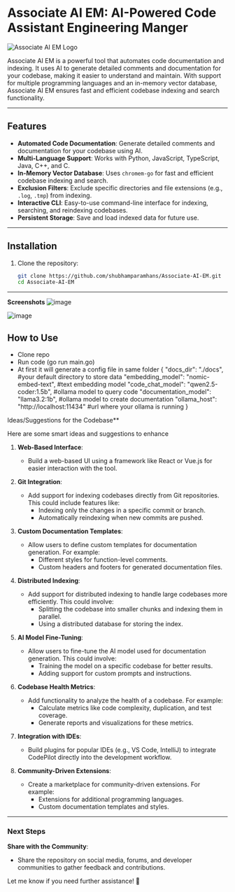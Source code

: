 # Associate AI EM: AI-Powered Code  Assistant Engineering Manger

![Associate AI EM Logo](https://s3.ca-central-1.amazonaws.com/logojoy/logos/215622747/no_padding.png?8606.300000011921) <!-- Add a logo if you have one -->

Associate AI EM is a powerful tool that automates code documentation and indexing. 
It uses AI to generate detailed comments and documentation for your codebase, making it easier to understand and maintain. 
With support for multiple programming languages and an in-memory vector database, Associate AI EM ensures fast and efficient codebase indexing and search functionality.

---

## Features

- **Automated Code Documentation**: Generate detailed comments and documentation for your codebase using AI.
- **Multi-Language Support**: Works with Python, JavaScript, TypeScript, Java, C++, and C.
- **In-Memory Vector Database**: Uses `chromem-go` for fast and efficient codebase indexing and search.
- **Exclusion Filters**: Exclude specific directories and file extensions (e.g., `.log`, `.tmp`) from indexing.
- **Interactive CLI**: Easy-to-use command-line interface for indexing, searching, and reindexing codebases.
- **Persistent Storage**: Save and load indexed data for future use.

---

## Installation

1. Clone the repository:
   ```bash
   git clone https://github.com/shubhamparamhans/Associate-AI-EM.git
   cd Associate-AI-EM
---
**Screenshots**
![image](https://github.com/user-attachments/assets/3e3fc85e-4789-4cf3-8262-6ea0e8a98140)

![image](https://github.com/user-attachments/assets/07448c14-181b-46c9-ad91-dc818b8b2a5b)

## How to Use
- Clone repo
- Run code (go run main.go)
- At first it will generate a config file in same folder
  {
  "docs_dir": "./docs",   #your default directory to store data
  "embedding_model": "nomic-embed-text", #text embedding model
  "code_chat_model": "qwen2.5-coder:1.5b", #ollama model to query code
  "documentation_model": "llama3.2:1b", #ollama model to create documentation
  "ollama_host": "http://localhost:11434" #url where your ollama is running
  }

 Ideas/Suggestions for the Codebase**

Here are some smart ideas and suggestions to enhance

1. **Web-Based Interface**:
   - Build a web-based UI using a framework like React or Vue.js for easier interaction with the tool.

2. **Git Integration**:
   - Add support for indexing codebases directly from Git repositories. This could include features like:
     - Indexing only the changes in a specific commit or branch.
     - Automatically reindexing when new commits are pushed.

3. **Custom Documentation Templates**:
   - Allow users to define custom templates for documentation generation. For example:
     - Different styles for function-level comments.
     - Custom headers and footers for generated documentation files.

4. **Distributed Indexing**:
   - Add support for distributed indexing to handle large codebases more efficiently. This could involve:
     - Splitting the codebase into smaller chunks and indexing them in parallel.
     - Using a distributed database for storing the index.

5. **AI Model Fine-Tuning**:
   - Allow users to fine-tune the AI model used for documentation generation. This could involve:
     - Training the model on a specific codebase for better results.
     - Adding support for custom prompts and instructions.

6. **Codebase Health Metrics**:
   - Add functionality to analyze the health of a codebase. For example:
     - Calculate metrics like code complexity, duplication, and test coverage.
     - Generate reports and visualizations for these metrics.

7. **Integration with IDEs**:
   - Build plugins for popular IDEs (e.g., VS Code, IntelliJ) to integrate CodePilot directly into the development workflow.

8. **Community-Driven Extensions**:
   - Create a marketplace for community-driven extensions. For example:
     - Extensions for additional programming languages.
     - Custom documentation templates and styles.

---

### **Next Steps**

**Share with the Community**:
   - Share the repository on social media, forums, and developer communities to gather feedback and contributions.

Let me know if you need further assistance! 🚀
